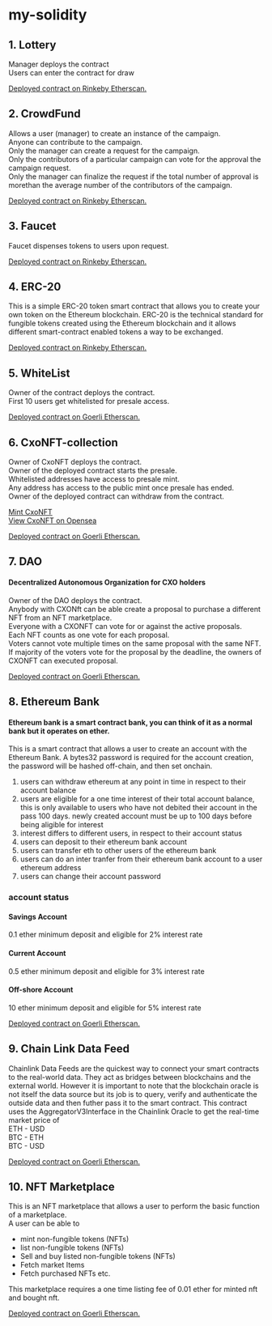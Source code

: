 # my-solidity

## 1. Lottery   
Manager deploys the contract   
Users can enter the contract for draw   

[Deployed contract on Rinkeby Etherscan.](https://rinkeby.etherscan.io/address/0x0E10F5026b0fb0a61C04B585A68e4EE533149fd4 "lottery")    

## 2. CrowdFund
Allows a user (manager) to create an instance of the campaign.             
Anyone can contribute to the campaign.             
Only the manager can create a request for the campaign.                 
Only the contributors of a particular campaign can vote for the approval the campaign request.   
Only the manager can finalize the request if the total number of approval is morethan the average number of the contributors of the campaign.   

[Deployed contract on Rinkeby Etherscan.](https://rinkeby.etherscan.io/address/0xd345e035EBE32995ffD14292ED1D1630B94d3E26 "crowdFund")    

## 3. Faucet   
Faucet dispenses tokens to users upon request.       

[Deployed contract on Rinkeby Etherscan.](https://rinkeby.etherscan.io/address/0xD4C3563dCACD1f37B638D1b00F6a5b5F5E9dcF07 "faucet")      

## 4. ERC-20
This is a simple ERC-20 token smart contract that allows you to create your own token on the Ethereum blockchain. ERC-20 is the technical standard for fungible tokens created using the Ethereum blockchain and it allows different smart-contract enabled tokens a way to be exchanged.    

[Deployed contract on Rinkeby Etherscan.](https://rinkeby.etherscan.io/address/0xF78e51b0F9b58B2D5bc47FF7227f40eD609352A2 "Chiadi ERC-20") 

## 5. WhiteList
Owner of the contract deploys the contract.  
First 10 users get whitelisted for presale access.  

[Deployed contract on Goerli Etherscan.](https://goerli.etherscan.io/address/0x3C151f33823b7a2a51f2Bb3A0ac20224F19f3B8A "whitelist") 

## 6. CxoNFT-collection
Owner of CxoNFT deploys the contract.   
Owner of the deployed contract starts the presale.   
Whitelisted addresses have access to presale mint.   
Any address has access to the public mint once presale has ended.     
Owner of the deployed contract can withdraw from the contract.   

[Mint CxoNFT](https://cxo-nft-collection.vercel.app "CxNFT")   
[View CxoNFT on Opensea](https://testnets.opensea.io/collection/cxonft-4lbagqgwro "CxNFT")   

[Deployed contract on Goerli Etherscan.](https://goerli.etherscan.io/address/0x71F202923383B02c98C48618Dd3f18Df97A283df "CxoNFT-collection")    

## 7. DAO   
#### Decentralized Autonomous Organization for CXO holders     
Owner of the DAO deploys the contract.      
Anybody with CXONft can be able create a proposal to purchase a different NFT from an NFT marketplace.    
Everyone with a CXONFT can vote for or against the active proposals.    
Each NFT counts as one vote for each proposal.     
Voters cannot vote multiple times on the same proposal with the same NFT.        
If majority of the voters vote for the proposal by the deadline, the owners of CXONFT can executed proposal.    

[Deployed contract on Goerli Etherscan.](https://goerli.etherscan.io/address/0xf5c7c0e02bBDE1d5606C5FA092F9E8D670E07B8b "DAO")     

## 8. Ethereum Bank
#### Ethereum bank is a smart contract bank, you can think of it as a normal bank but it operates on ether.     

This is a smart contract that allows a user to create an account with the Ethereum Bank. A bytes32 password is required for the account creation, the password will be hashed off-chain, and then set onchain.      
1. users can withdraw ethereum at any point in time in respect to their account balance        
2. users are eligible for a one time interest of their total account balance, this is only available to users who have not debited their account in the pass 100 days. newly created account must be up to 100 days before being aligible for interest       
3. interest differs to different users, in respect to their account status    
4. users can deposit to their ethereum bank account     
5. users can transfer eth to other users of the ethereum bank     
6. users can do an inter tranfer from their ethereum bank account to a user ethereum address     
7. users can change their account password      

### account status    
#### Savings Account    
0.1 ether minimum deposit and eligible for 2% interest rate    

#### Current Account    
0.5 ether minimum deposit and eligible for 3% interest rate    

#### Off-shore Account   
10 ether minimum deposit and eligible for 5% interest rate   

[Deployed contract on Goerli Etherscan.](https://goerli.etherscan.io/address/0x45aa685e3788C79C7529c16C7215e772BA47E2A1 "bank")    

## 9. Chain Link Data Feed 
Chainlink Data Feeds are the quickest way to connect your smart contracts to the real-world data. They act as bridges between blockchains and the external world. However it is important to note that the blockchain oracle is not itself the data source but its job is to query, verify and authenticate the outside data and then futher pass it to the smart contract. This contract uses the AggregatorV3Interface in the Chainlink Oracle to get the real-time market price of      
ETH - USD     
BTC - ETH    
BTC - USD    

[Deployed contract on Goerli Etherscan.](https://goerli.etherscan.io/address/0x4e7078835822B2c5E50AC82d4B7c93c8B98197e1 "Data Feed")    

## 10. NFT Marketplace
This is an NFT marketplace that allows a user to perform the basic function of a marketplace.     
A user can be able to       
- mint non-fungible tokens (NFTs)     
- list non-fungible tokens (NFTs)  
- Sell and buy listed non-fungible tokens (NFTs)
- Fetch market Items
- Fetch purchased NFTs etc.   

This marketplace requires a one time listing fee of 0.01 ether for minted nft and bought nft.       

[Deployed contract on Goerli Etherscan.](https://goerli.etherscan.io/address/0x352510eBa4A0E64Da46Fa083f4C1Dd6591093375 "Nft Marketplace") 